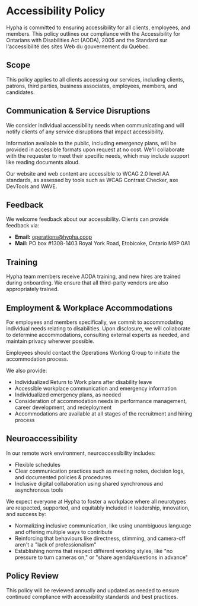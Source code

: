 # Accessibility Policy

Hypha is committed to ensuring accessibility for all clients, employees, and members. This policy outlines our compliance with the Accessibility for Ontarians with Disabilities Act (AODA), 2005 and the Standard sur l'accessibilité des sites Web du gouvernement du Québec.

## Scope

This policy applies to all clients accessing our services, including clients, patrons, third parties, business associates, employees, members, and candidates.

## Communication & Service Disruptions

We consider individual accessibility needs when communicating and will notify clients of any service disruptions that impact accessibility.

Information available to the public, including emergency plans, will be provided in accessible formats upon request at no cost. We'll collaborate with the requester to meet their specific needs, which may include support like reading documents aloud.

Our website and web content are accessible to WCAG 2.0 level AA standards, as assessed by tools such as WCAG Contrast Checker, axe DevTools and WAVE.

## Feedback

We welcome feedback about our accessibility. Clients can provide feedback via:

- **Email:** operations@hypha.coop
- **Mail:** PO box #1308-1403 Royal York Road, Etobicoke, Ontario M9P 0A1

## Training

Hypha team members receive AODA training, and new hires are trained during onboarding. We ensure that all third-party vendors are also appropriately trained.

## Employment & Workplace Accommodations

For employees and members specifically, we commit to accommodating individual needs relating to disabilities. Upon disclosure, we will collaborate to determine accommodations, consulting external experts as needed, and maintain privacy wherever possible.

Employees should contact the Operations Working Group to initiate the accommodation process.

We also provide:

- Individualized Return to Work plans after disability leave
- Accessible workplace communication and emergency information
- Individualized emergency plans, as needed
- Consideration of accommodation needs in performance management, career development, and redeployment
- Accommodations are available at all stages of the recruitment and hiring process

## Neuroaccessibility

In our remote work environment, neuroaccessibility includes:

- Flexible schedules
- Clear communication practices such as meeting notes, decision logs, and documented policies & procedures
- Inclusive digital collaboration using shared synchronous and asynchronous tools

We expect everyone at Hypha to foster a workplace where all neurotypes are respected, supported, and equitably included in leadership, innovation, and success by:

- Normalizing inclusive communication, like using unambiguous language and offering multiple ways to contribute
- Reinforcing that behaviours like directness, stimming, and camera-off aren't a "lack of professionalism"
- Establishing norms that respect different working styles, like "no pressure to turn cameras on," or "share agenda/questions in advance"

## Policy Review

This policy will be reviewed annually and updated as needed to ensure continued compliance with accessibility standards and best practices. 